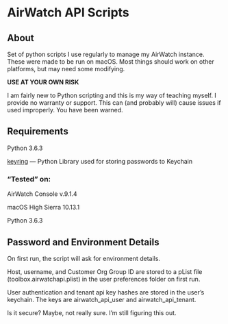 # AirWatch API Scripts
## About
Set of python scripts I use regularly to manage my AirWatch instance.  These were made to be run on macOS. Most things should work on other platforms, but may need some modifying.

**USE AT YOUR OWN RISK**

I am fairly new to Python scripting and this is my way of teaching myself. I provide no warranty or support. This can (and probably will) cause issues if used improperly. You have been warned.


## Requirements
Python 3.6.3

[keyring](https://pypi.python.org/pypi/keyring) — Python Library used for storing passwords to Keychain

### “Tested” on:
AirWatch Console v.9.1.4

macOS High Sierra 10.13.1

Python 3.6.3


## Password and Environment Details
On first run, the script will ask for environment details.

Host, username, and Customer Org Group ID are stored to a pList file (toolbox.airwatchapi.plist) in the user preferences folder on first run.

User authentication and tenant api key hashes are stored in the user’s keychain. The keys are airwatch_api_user and airwatch_api_tenant.

Is it secure? Maybe, not really sure. I’m still figuring this out.
